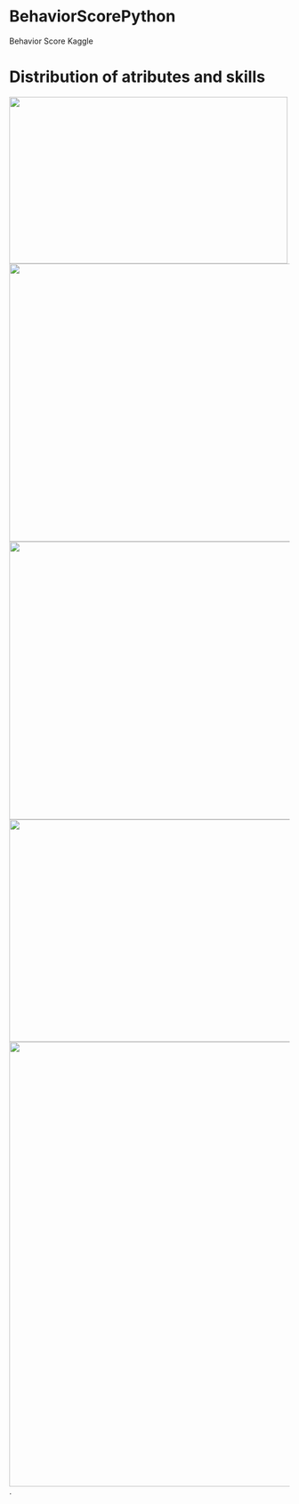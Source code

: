# BehaviorScorePython
Behavior Score Kaggle


# Distribution of atributes and skills

<img align="center" width="500" height="300"  src="https://github.com/WOLFurriell/BehaviorScorePython/blob/master/plots/donut3.png">

<img align="center" width="600" height="500"  src="https://github.com/WOLFurriell/BehaviorScorePython/blob/master/plots/hist2.png">

<img align="center" width="600" height="500"  src="https://github.com/WOLFurriell/BehaviorScorePython/blob/master/plots/box2.png">


<img align="center" width="600" height="400"  src="https://github.com/WOLFurriell/BehaviorScorePython/blob/master/plots/cor1.png">


<img align="center" width="600" height="800"  src="https://github.com/WOLFurriell/BehaviorScorePython/blob/master/plots/WOE2.png">
.
